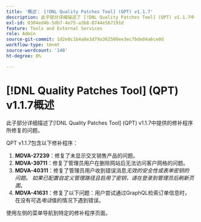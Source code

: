```yaml
---
title: '概述： [!DNL Quality Patches Tool] (QPT) v1.1.7'
description: 此子部分详细描述了 [!DNL Quality Patches Tool] (QPT) v1.1.7中提供的修补程序所修复的问题。
exl-id: 0304ed4b-5db7-4e75-a3b8-8744e567191d
feature: Tools and External Services
role: Admin
source-git-commit: 1d2e0c1b4a8e3d79a362500ee3ec7bde84a6ce0d
workflow-type: tm+mt
source-wordcount: '148'
ht-degree: 0%

---
```


# [!DNL Quality Patches Tool] (QPT) v1.1.7概述

此子部分详细描述了[!DNL Quality Patches Tool] (QPT) v1.1.7中提供的修补程序所修复的问题。

QPT v1.1.7包含以下修补程序：

1. **MDVA-27239**：修复了未显示交叉销售产品的问题。
1. **MDVA-39711**：修复了管理员用户在删除网站后无法访问客户网格的问题。
1. **MDVA-40311**：修复了管理员用户收到错误消息&#x200B;*无效的安全性或表单密钥的问题。 如果已配置自定义管理路径且启用了密钥，请在登录到管理员后刷新页面*。
1. **MDVA-41631**：修复了以下问题：用户尝试通过GraphQL检索订单信息时，在没有可选&#x200B;*电话*&#x200B;值的情况下遇到错误。


使用左侧的菜单导航到特定的修补程序页面。
